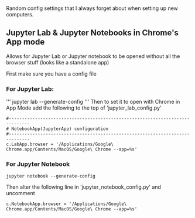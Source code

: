 ###
Random config settings that I always forget about when setting up new computers.

## Jupyter Lab & Jupyter Notebooks in Chrome's App mode
Allows for Jupyter Lab or Jupyter notebook to be opened without all the browser stuff (looks like a standalone app)

First make sure you have a config file

### For Jupyter Lab:
'''
jupyter lab --generate-config
'''
Then to set it to open with Chrome in App Mode add the following to the top of 'jupyter_lab_config.py'
```
#------------------------------------------------------------------------------
# NotebookApp(JupyterApp) configuration
#------------------------------------------------------------------------------
c.LabApp.browser = '/Applications/Google\ Chrome.app/Contents/MacOS/Google\ Chrome --app=%s'
```
### For Jupyter Notebook
```
jupyter notebook --generate-config
```
Then alter the following line in 'jupyter_notebook_config.py' and uncomment
```
c.NotebookApp.browser = '/Applications/Google\ Chrome.app/Contents/MacOS/Google\ Chrome --app=%s'
```
